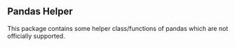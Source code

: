 ## Pandas Helper

This package contains some helper class/functions of pandas which are not officially supported.
